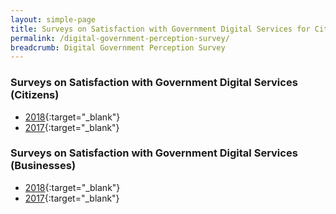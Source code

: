 ```yaml
---
layout: simple-page
title: Surveys on Satisfaction with Government Digital Services for Citizens and Businesses
permalink: /digital-government-perception-survey/
breadcrumb: Digital Government Perception Survey
---
```


### Surveys on Satisfaction with Government Digital Services (Citizens)
* [2018](/digital-government-perception-survey-citizen-2018){:target="_blank"} 
* [2017](/digital-government-perception-survey-citizen-2017){:target="_blank"} 

### Surveys on Satisfaction with Government Digital Services (Businesses)
* [2018](/digital-government-perception-survey-business-2018){:target="_blank"}
* [2017](/digital-government-perception-survey-business-2017){:target="_blank"}
